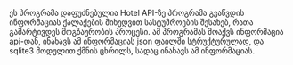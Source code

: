 ეს პროგრამა დაფუძნებულია Hotel API-ზე
პროგრამა გვაწვდის ინფორმაციას ქალაქების მიხედვით სასტუმროების შესახებ, რათა გამარტივდეს მოგზაურობის პროცესი. ამ პროგრამას მოაქვს ინფორმაცია api-დან, ინახავს ამ ინფორმაციას json ფაილში სტრუქტურულად, და sqlite3 მოდულით ქმნის ცხრილს, სადაც ინახავს ამ ინფორმაციას.
